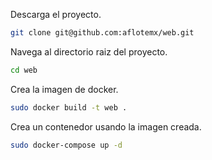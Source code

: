 Descarga el proyecto.
```sh
git clone git@github.com:aflotemx/web.git
```

Navega al directorio raiz del proyecto.
```sh
cd web
```

Crea la imagen de docker.
```sh
sudo docker build -t web .
```

Crea un contenedor usando la imagen creada.
```sh
sudo docker-compose up -d
```

